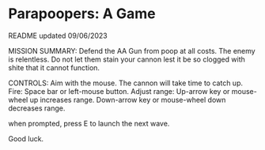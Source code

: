 # Parapoopers: A Game

README updated 09/06/2023

MISSION SUMMARY: Defend the AA Gun from poop at all costs. The
enemy is relentless. Do not let them stain your cannon lest it
be so clogged with shite that it cannot function.

CONTROLS:
Aim with the mouse. The cannon will take time to catch up.
Fire: Space bar or left-mouse button.
Adjust range: 
    Up-arrow key or mouse-wheel up increases range.
    Down-arrow key or mouse-wheel down decreases range.

when prompted, press E to launch the next wave.

Good luck.
